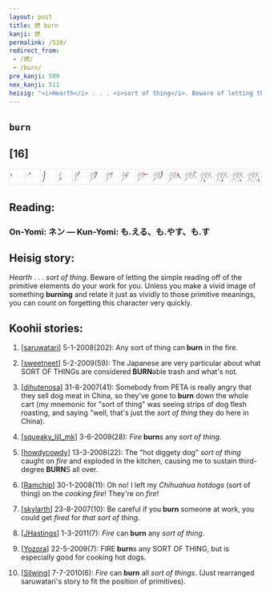 ```yaml
---
layout: post
title: 燃 burn
kanji: 燃
permalink: /510/
redirect_from:
 - /燃/
 - /burn/
pre_kanji: 509
nex_kanji: 511
heisig: "<i>Hearth</i> . . . <i>sort of thing</i>. Beware of letting the simple reading off of the primitive elements do your work for you. Unless you make a vivid image of something <b>burning</b> and relate it just as vividly to those primitive meanings, you can count on forgetting this character very quickly."
---
```


## `burn`

## [16]

<div class="stroke"><img src="../images/E78783.png" /></div>

## Reading:

### On-Yomi: ネン &mdash; Kun-Yomi: も.える、も.やす、も.す

## Heisig story:

<i>Hearth</i> . . . <i>sort of thing</i>. Beware of letting the simple reading off of the primitive elements do your work for you. Unless you make a vivid image of something <b>burning</b> and relate it just as vividly to those primitive meanings, you can count on forgetting this character very quickly.

## Koohii stories:

1) [<a href="http://kanji.koohii.com/profile/saruwatari">saruwatari</a>] 5-1-2008(202): Any sort of thing can<strong> burn</strong> in the fire.

2) [<a href="http://kanji.koohii.com/profile/sweetneet">sweetneet</a>] 5-2-2009(59): The Japanese are very particular about what SORT OF THINGs are considered<strong> BURN</strong>able trash and what&#039;s not.

3) [<a href="http://kanji.koohii.com/profile/dihutenosa">dihutenosa</a>] 31-8-2007(41): Somebody from PETA is really angry that they sell dog meat in China, so they&#039;ve gone to<strong> burn</strong> down the whole cart (my mnemonic for &quot;sort of thing&quot; was seeing strips of dog flesh roasting, and saying &quot;well, that&#039;s just the <em>sort of thing</em> they do here in China).

4) [<a href="http://kanji.koohii.com/profile/squeaky_lill_mk">squeaky_lill_mk</a>] 3-6-2009(28): <em>Fire</em><strong> burn</strong>s any <em>sort of thing</em>.

5) [<a href="http://kanji.koohii.com/profile/howdycowdy">howdycowdy</a>] 13-3-2008(22): The &quot;hot diggety dog&quot; <em>sort of thing</em> caught on <em>fire</em> and exploded in the kitchen, causing me to sustain third-degree<strong> BURN</strong>S all over.

6) [<a href="http://kanji.koohii.com/profile/Ramchip">Ramchip</a>] 30-1-2008(11): Oh no! I left my <em>Chihuahua</em> <em>hotdogs</em> (sort of thing) on the <em>cooking fire</em>! They&#039;re on <em>fire</em>!

7) [<a href="http://kanji.koohii.com/profile/skylarth">skylarth</a>] 23-8-2007(10): Be careful if you<strong> burn</strong> someone at work, you could get <em>fired</em> for <em>that sort of thing</em>.

8) [<a href="http://kanji.koohii.com/profile/JHastings">JHastings</a>] 1-3-2011(7): <em>Fire</em> can<strong> burn</strong> any <em>sort of thing</em>.

9) [<a href="http://kanji.koohii.com/profile/Yozora">Yozora</a>] 22-5-2009(7): FIRE<strong> burn</strong>s any SORT OF THING, but is especially good for cooking hot dogs.

10) [<a href="http://kanji.koohii.com/profile/Silwing">Silwing</a>] 7-7-2010(6): <em>Fire</em> can<strong> burn</strong> all <em>sort of things</em>. (Just rearranged saruwatari&#039;s story to fit the position of primitives).
